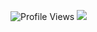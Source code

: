 ![Profile Views](https://komarev.com/ghpvc/?username=Hesalz&label=PROFILE+VIEWS)
![ ]([https://animesher.com/orig/0/74/749/7497/animesher.com_noragami-yato-killing-749768.gif](https://i.pinimg.com/originals/8b/99/b7/8b99b769f2be6d3f2ce2a53507781d27.gif))
